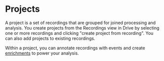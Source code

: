 # Projects
A project is a set of recordings that are grouped for joined processing and analysis. You create projects from the Recordings view in Drive by selecting one or more recordings and clicking "create project from recording". You can also add projects to existing recordings.

Within a project, you can annotate recordings with events and create [enrichments](/pupil-cloud/enrichments/) to power your analysis.